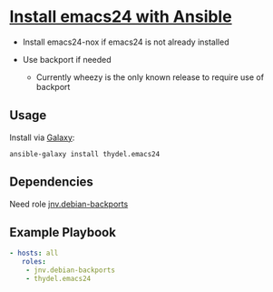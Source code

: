 # [Install emacs24 with Ansible](https://github.com/thydel/ar-emacs24)

- Install emacs24-nox if emacs24 is not already installed
- Use backport if needed

  - Currently wheezy is the only known release to require use of backport
  
## Usage

Install via [Galaxy](https://galaxy.ansibleworks.com/):

```
ansible-galaxy install thydel.emacs24
```

## Dependencies

Need role [jnv.debian-backports](https://github.com/jnv/ansible-role-debian-backports)

## Example Playbook

```yaml
- hosts: all
   roles:
    - jnv.debian-backports
	- thydel.emacs24
```
